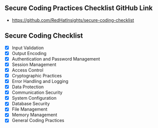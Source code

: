 ## Secure Coding Practices Checklist GitHub Link
- https://github.com/RedHatInsights/secure-coding-checklist

## Secure Coding Checklist
- [x] Input Validation
- [x] Output Encoding
- [x] Authentication and Password Management
- [x] Session Management
- [x] Access Control
- [x] Cryptographic Practices
- [x] Error Handling and Logging
- [x] Data Protection
- [x] Communication Security
- [x] System Configuration
- [x] Database Security
- [x] File Management
- [x] Memory Management
- [x] General Coding Practices
